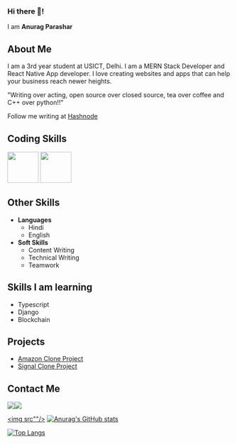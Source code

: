 ### Hi there 👋!

I am **Anurag Parashar** 

## About Me
I am a 3rd year student at USICT, Delhi. I am a MERN Stack Developer and React Native App developer. I love creating websites and apps that can help your business reach newer heights.

"Writing over acting, open source over closed source, tea over coffee and C++ over python!!"

Follow me writing at [Hashnode](https://coderthatwrites.hashnode.dev/)

## Coding Skills

<p>
  
  <img src = "https://camo.githubusercontent.com/549b3f7ba82300529b1570f3cab882abc896499a31e3a3f267030ab0d21b1948/68747470733a2f2f7777772e70696e636c69706172742e636f6d2f7069636469722f6d6964646c652f3533372d353337343038395f72656163742d6a732d6c6f676f2d636c69706172742e706e67" height="70px"/>
  <img src = "https://camo.githubusercontent.com/5e8b7795ea015ba651e5aa642f0209876585317fc50677bfec86e6acde3a6cd7/68747470733a2f2f746f70706e672e636f6d2f2f7075626c69632f75706c6f6164732f707265766965772f626f6f7473747261702d66656174757265642d696d6167652d626f6f7473747261702d332d6c6f676f2d313135363332393331333074656f756639337170752e706e67" height = "70px"/>
  
</p>
  
 ## Other Skills
 
 - **Languages**
    - Hindi
    - English
 - **Soft Skills**
    - Content Writing
    - Technical Writing
    - Teamwork
    
   
 ## Skills I am learning
 - Typescript
 - Django
 - Blockchain
 
 
 ## Projects
 
 - [Amazon Clone Project](https://clone-91598.web.app/)
 - [Signal Clone Project](https://signalclone-c4f2b.web.app/)
 
 ## Contact Me
 
 [<img src="https://camo.githubusercontent.com/297212f5cfd71f14f1a774a22bfd24b24bfa996aa72f4d941f790c8606ca8f0d/68747470733a2f2f696d672e736869656c64732e696f2f62616467652f4769744875622d2532333132313030452e7376673f267374796c653d666f722d7468652d6261646765266c6f676f3d476974687562266c6f676f436f6c6f723d7768697465"/>](https://github.com/harshgoyal7065)[<img src= "https://camo.githubusercontent.com/a493f6833f99fb3c85788d6d9305e6b7a42b838e5ee5d138fd9a8214a7e77472/68747470733a2f2f696d672e736869656c64732e696f2f62616467652f6c696e6b6564696e2d2532333030373742352e7376673f267374796c653d666f722d7468652d6261646765266c6f676f3d6c696e6b6564696e266c6f676f436f6c6f723d7768697465"/> ](https://www.linkedin.com/in/anurag-parashar/)
 
[<img src""/>]()
 [![Anurag's GitHub stats](https://github-readme-stats.vercel.app/api?username=AnuragParashar21)](https://github.com/anuraghazra/github-readme-stats)

[![Top Langs](https://github-readme-stats.vercel.app/api/top-langs/?username=AnuragParashar21&layout=compact)](https://github.com/anuraghazra/github-readme-stats)

 


